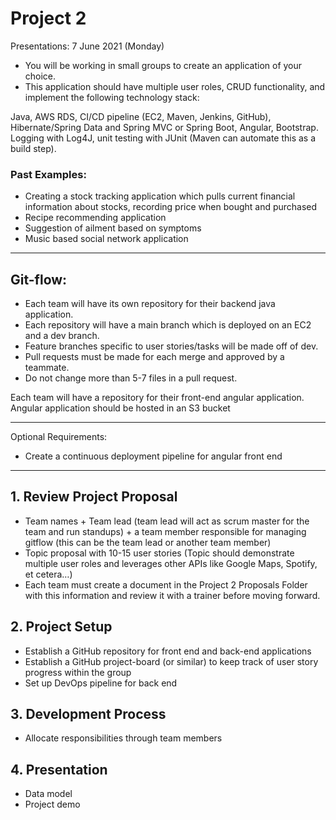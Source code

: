 # Project 2 
Presentations: 7 June 2021 (Monday)
-	You will be working in small groups to create an application of your choice.
-	This application should have multiple user roles, CRUD functionality, and implement the following technology stack:

Java, AWS RDS, CI/CD pipeline (EC2, Maven, Jenkins, GitHub), Hibernate/Spring Data and Spring MVC or Spring Boot, Angular, Bootstrap.
Logging with Log4J, unit testing with JUnit (Maven can automate this as a build step).

### Past Examples: 
-	Creating a stock tracking application which pulls current financial information about stocks, recording price when bought and purchased
-	Recipe recommending application
-	Suggestion of ailment based on symptoms
-	Music based social network application 

---

##  Git-flow:
-	Each team will have its own repository for their backend java application.
-	Each repository will have a main branch which is deployed on an EC2 and a dev branch.
-	Feature branches specific to user stories/tasks will be made off of dev.
-	Pull requests must be made for each merge and approved by a teammate.
-	Do not change more than 5-7 files in a pull request.

Each team will have a repository for their front-end angular application.
Angular application should be hosted in an S3 bucket

____________________________________________________________________________

Optional Requirements:
-	Create a continuous deployment pipeline for angular front end
____________________________________________________________________________


## 1.	 Review Project Proposal
-	Team names + Team lead (team lead will act as scrum master for the team and run standups) + a team member responsible for managing gitflow (this can be the team lead or another team member)
-	Topic proposal with 10-15 user stories (Topic should demonstrate multiple user roles and leverages other APIs like Google Maps, Spotify, et cetera…)
-	Each team must create a document in the Project 2 Proposals Folder with this information and review it with a trainer before moving forward.
## 2.	Project Setup
-	Establish a GitHub repository for front end and back-end applications
-	Establish a GitHub project-board (or similar) to keep track of user story progress within the group
-	Set up DevOps pipeline for back end
## 3.	Development Process
-	Allocate responsibilities through team members
## 4.	Presentation
-	Data model
-	Project demo 




